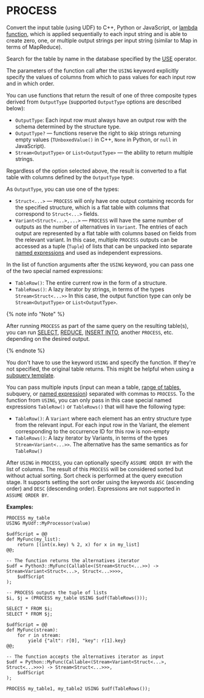 # PROCESS

Convert the input table (using UDF) to C++, Python or JavaScript, or [lambda function](expressions.md#lambda), which is applied sequentially to each input string and is able to create zero, one, or multiple output strings per input string (similar to Map in terms of MapReduce).

Search for the table by name in the database specified by the [USE](use.md) operator.

The parameters of the function call after the `USING` keyword explicitly specify the values of columns from which to pass values for each input row and in which order.

You can use functions that return the result of one of three composite types derived from `OutputType` (supported `OutputType` options are described below):

* `OutputType`: Each input row must always have an output row with the schema determined by the structure type.
* `OutputType?` — functions reserve the right to skip strings returning empty values (`TUnboxedValue()` in C++, `None` in Python, or `null` in JavaScript).
* `Stream<OutputType>` or `List<OutputType>` — the ability to return multiple strings.

Regardless of the option selected above, the result is converted to a flat table with columns defined by the `OutputType` type.

As `OutputType`, you can use one of the types:

* `Struct<...>` — `PROCESS` will only have one output containing records for the specified structure, which is a flat table with columns that correspond to `Struct<...>` fields.
* `Variant<Struct<...>,...>` — `PROCESS` will have the same number of outputs as the number of alternatives in `Variant`. The entries of each output are represented by a flat table with columns based on fields from the relevant variant. In this case, multiple `PROCESS` outputs can be accessed as a tuple (`Tuple`) of lists that can be unpacked into separate [named expressions](expressions.md#named-nodes) and used as independent expressions.

In the list of function arguments after the `USING` keyword, you can pass one of the two special named expressions:

* `TableRow()`: The entire current row in the form of a structure.
* `TableRows()`: A lazy iterator by strings, in terms of the types `Stream<Struct<...>>` In this case, the output function type can only be `Stream<OutputType>` or `List<OutputType>`.

{% note info "Note" %}

After running `PROCESS` as part of the same query on the resulting table(s), you can run [SELECT](select.md), [REDUCE](reduce.md), [INSERT INTO](insert_into.md), another `PROCESS`, etc. depending on the desired output.

{% endnote %}

You don't have to use the keyword `USING` and specify the function. If they're not specified, the original table returns. This might be helpful when using a [subquery template](subquery.md).

You can pass multiple inputs (input can mean a table, [range of tables](select.md#range), subquery, or [named expression](expressions.md#named-nodes)) separated with commas to `PROCESS`. To the function from `USING`, you can only pass in this case special named expressions `TableRow()` or  `TableRows()` that will have the following type:

* `TableRow()`: A `Variant` where each element has an entry structure type from the relevant input. For each input row in the Variant, the element corresponding to the occurrence ID for this row is non-empty
* `TableRows()`: A lazy iterator by Variants, in terms of the types `Stream<Variant<...>>`. The alternative has the same semantics as for `TableRow()`

After `USING` in `PROCESS`, you can optionally specify `ASSUME ORDER BY` with the list of columns. The result of this `PROCESS` will be considered sorted but without actual sorting. Sort check is performed at the query execution stage. It supports setting the sort order using the keywords `ASC` (ascending order) and `DESC` (descending order). Expressions are not supported in `ASSUME ORDER BY`.

**Examples:**

```yql
PROCESS my_table
USING MyUdf::MyProcessor(value)
```

```yql
$udfScript = @@
def MyFunc(my_list):
    return [(int(x.key) % 2, x) for x in my_list]
@@;

-- The function returns the alternatives iterator
$udf = Python3::MyFunc(Callable<(Stream<Struct<...>>) -> Stream<Variant<Struct<...>, Struct<...>>>>,
    $udfScript
);

-- PROCESS outputs the tuple of lists
$i, $j = (PROCESS my_table USING $udf(TableRows()));

SELECT * FROM $i;
SELECT * FROM $j;
```

```yql
$udfScript = @@
def MyFunc(stream):
    for r in stream:
        yield {"alt": r[0], "key": r[1].key}
@@;

-- The function accepts the alternatives iterator as input
$udf = Python::MyFunc(Callable<(Stream<Variant<Struct<...>, Struct<...>>>) -> Stream<Struct<...>>>,
    $udfScript
);

PROCESS my_table1, my_table2 USING $udf(TableRows());
```




<!--{## TODO: a more realistic example with errors handling, DISCARD/Ensure ##}-->

<!--[Example from tutorial](https://cluster-name.yql/Tutorial/yt_23_Embedded_streaming)-->
